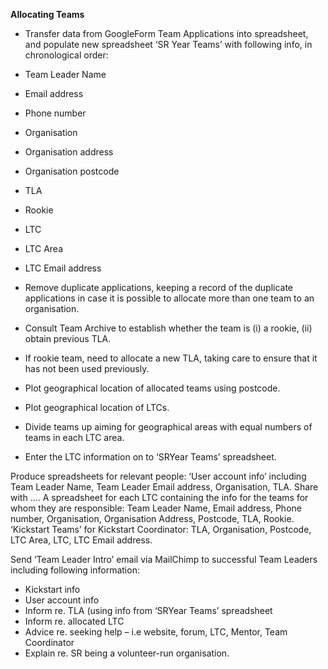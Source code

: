 **Allocating Teams**

* Transfer data from GoogleForm Team Applications into spreadsheet, and populate new spreadsheet ‘SR Year Teams’ with following info, in chronological order:
 * Team Leader Name
 * Email address
 * Phone number
 * Organisation
 * Organisation address
 * Organisation postcode
 * TLA
 * Rookie
 * LTC
 * LTC Area
 * LTC Email address


* Remove duplicate applications, keeping a record of the duplicate applications in case it is possible to allocate more than one team to an organisation.
* Consult Team Archive to establish whether the team is (i) a rookie, (ii) obtain previous TLA.  
* If rookie team, need to allocate a new TLA, taking care to ensure that it has not been used previously.


* Plot geographical location of allocated teams using postcode.
* Plot geographical location of LTCs.
* Divide teams up aiming for geographical areas with equal numbers of teams in each LTC area.
* Enter the LTC information on to ‘SRYear Teams’ spreadsheet.


Produce spreadsheets for relevant people:
‘User account info’ including Team Leader Name, Team Leader Email address, Organisation, TLA.  Share with ….
A spreadsheet for each LTC containing the info for the teams for whom they are responsible: Team Leader Name, Email address, Phone number, Organisation, Organisation Address, Postcode, TLA, Rookie.
‘Kickstart Teams’ for Kickstart Coordinator: TLA, Organisation,  Postcode, LTC Area, LTC, LTC Email address.

Send ‘Team Leader Intro’ email via MailChimp to successful Team Leaders including following information:
 * Kickstart info
 * User account info
 * Inform re. TLA (using info from ‘SRYear Teams’ spreadsheet
 * Inform re. allocated LTC
 * Advice re. seeking help – i.e  website, forum, LTC, Mentor, Team Coordinator
 * Explain re. SR being a volunteer-run organisation.
